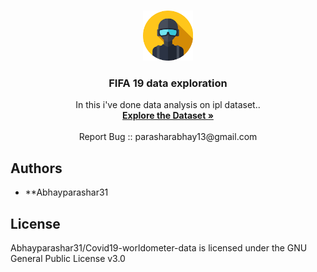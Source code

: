 <br />
<p align="center">
  <a href="https://github.com/github_Abhayparashar/ipl_data_analysis">
    <img src="profile.png" alt="Logo" width="80" height="80">
  </a>

  <h3 align="center">FIFA 19 data exploration</h3>

  <p align="center">
 In this i've done data analysis on ipl dataset..
    <br />
    <a href="https://www.kaggle.com/manasgarg/ipl"><strong>Explore the Dataset »</strong></a>
    <br />
    <br />
    <a>Report Bug :: parasharabhay13@gmail.com</a>
    
  </p>
</p>

## Authors

* **Abhayparashar31


## License

Abhayparashar31/Covid19-worldometer-data is licensed under the GNU General Public License v3.0
